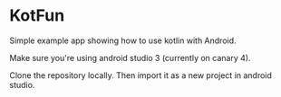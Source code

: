 # KotFun
Simple example app showing how to use kotlin with Android.

Make sure you're using android studio 3 (currently on canary 4).

Clone the repository locally. Then import it as a new project in android studio.